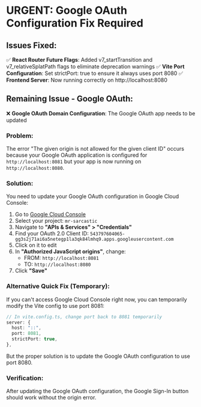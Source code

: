 # URGENT: Google OAuth Configuration Fix Required

## Issues Fixed:
✅ **React Router Future Flags**: Added v7_startTransition and v7_relativeSplatPath flags to eliminate deprecation warnings
✅ **Vite Port Configuration**: Set strictPort: true to ensure it always uses port 8080
✅ **Frontend Server**: Now running correctly on http://localhost:8080

## Remaining Issue - Google OAuth:
❌ **Google OAuth Domain Configuration**: The Google OAuth app needs to be updated

### Problem:
The error "The given origin is not allowed for the given client ID" occurs because your Google OAuth application is configured for `http://localhost:8081` but your app is now running on `http://localhost:8080`.

### Solution:
You need to update your Google OAuth configuration in Google Cloud Console:

1. Go to [Google Cloud Console](https://console.cloud.google.com/)
2. Select your project: `mr-sarcastic`
3. Navigate to **"APIs & Services" > "Credentials"**
4. Find your OAuth 2.0 Client ID: `543797604065-gg3s2j71ai6a5netegp1la3qk84lmhq9.apps.googleusercontent.com`
5. Click on it to edit
6. In **"Authorized JavaScript origins"**, change:
   - FROM: `http://localhost:8081`
   - TO: `http://localhost:8080`
7. Click **"Save"**

### Alternative Quick Fix (Temporary):
If you can't access Google Cloud Console right now, you can temporarily modify the Vite config to use port 8081:

```typescript
// In vite.config.ts, change port back to 8081 temporarily
server: {
  host: "::",
  port: 8081,
  strictPort: true,
},
```

But the proper solution is to update the Google OAuth configuration to use port 8080.

### Verification:
After updating the Google OAuth configuration, the Google Sign-In button should work without the origin error.
